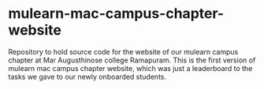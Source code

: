 # mulearn-mac-campus-chapter-website
Repository to hold source code for the website of our mulearn campus chapter at Mar Augusthinose college Ramapuram. This is the first version of mulearn mac campus chapter website, which was just a leaderboard to the tasks we gave to our newly onboarded students.
